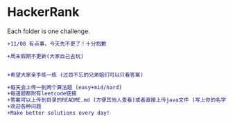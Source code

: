 # HackerRank

Each folder is one challenge.

```diff
+11/08 有点事，今天先不更了！十分抱歉

+周末假期不更新(大家自己去玩)


+希望大家亲手练一练 (过目不忘的兄弟姐们可以只看答案)
```

```diff
+每天会上传一到两个算法题 (easy+mid/hard)
+每道题都附有leetcode链接
+答案可以上传到目录的README.md (方便其他人查看)或者直接上传java文件 (写上你的名字)
+欢迎各种问题
+Make better solutions every day!
